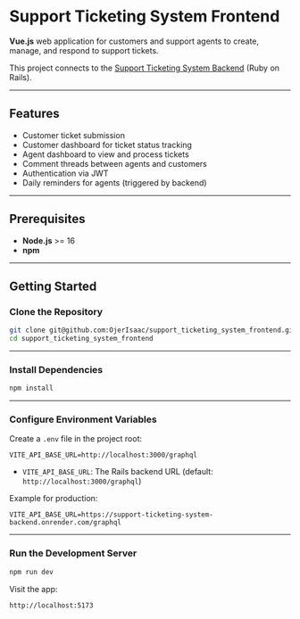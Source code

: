# Support Ticketing System Frontend

**Vue.js** web application for customers and support agents to create, manage, and respond to support tickets.

This project connects to the [Support Ticketing System Backend](https://github.com/OjerIsaac/support_ticketing_system_backend) (Ruby on Rails).

---

## Features

- Customer ticket submission
- Customer dashboard for ticket status tracking
- Agent dashboard to view and process tickets
- Comment threads between agents and customers
- Authentication via JWT
- Daily reminders for agents (triggered by backend)

---

## Prerequisites

- **Node.js** >= 16
- **npm**

---

## Getting Started

### Clone the Repository

```bash
git clone git@github.com:OjerIsaac/support_ticketing_system_frontend.git
cd support_ticketing_system_frontend
````

---

### Install Dependencies

```bash
npm install
```

---

### Configure Environment Variables

Create a `.env` file in the project root:

```dotenv
VITE_API_BASE_URL=http://localhost:3000/graphql
```

* `VITE_API_BASE_URL`: The Rails backend URL (default: `http://localhost:3000/graphql`)

Example for production:

```dotenv
VITE_API_BASE_URL=https://support-ticketing-system-backend.onrender.com/graphql
```

---

### Run the Development Server

```bash
npm run dev
```

Visit the app:

```
http://localhost:5173
```
